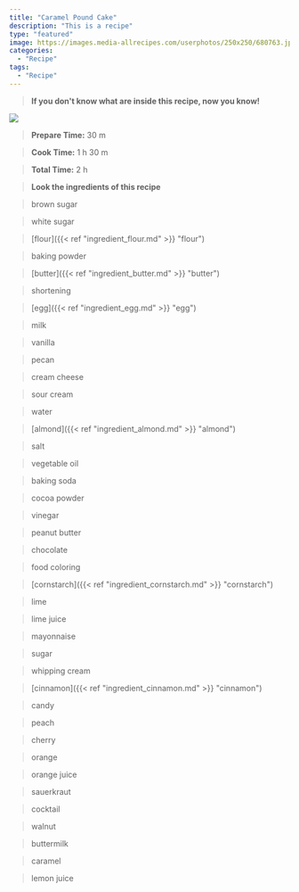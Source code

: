 ```yaml
---
title: "Caramel Pound Cake"
description: "This is a recipe"
type: "featured"
image: https://images.media-allrecipes.com/userphotos/250x250/680763.jpg
categories: 
  - "Recipe"
tags: 
  - "Recipe"
---
```



>**If you don't know what are inside this recipe, now you know!**

![](../images/Recipes-Banner.jpg)
> **Prepare Time:** 30 m


> **Cook Time:** 1 h 30 m


> **Total Time:** 2 h

> **Look the ingredients of this recipe**

> brown sugar

> white sugar

> [flour]({{< ref "ingredient_flour.md" >}} "flour")

> baking powder

> [butter]({{< ref "ingredient_butter.md" >}} "butter")

> shortening

> [egg]({{< ref "ingredient_egg.md" >}} "egg")

> milk

> vanilla

> pecan

> cream cheese

> sour cream

> water

> [almond]({{< ref "ingredient_almond.md" >}} "almond")

> salt

> vegetable oil

> baking soda

> cocoa powder

> vinegar

> peanut butter

> chocolate

> food coloring

> [cornstarch]({{< ref "ingredient_cornstarch.md" >}} "cornstarch")

> lime

> lime juice

> mayonnaise

> sugar

> whipping cream

> [cinnamon]({{< ref "ingredient_cinnamon.md" >}} "cinnamon")

> candy

> peach

> cherry

> orange

> orange juice

> sauerkraut

> cocktail

> walnut

> buttermilk

> caramel

> lemon juice

